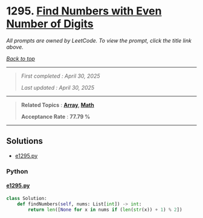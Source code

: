 # 1295. [Find Numbers with Even Number of Digits](<https://leetcode.com/problems/find-numbers-with-even-number-of-digits>)

*All prompts are owned by LeetCode. To view the prompt, click the title link above.*

*[Back to top](<../README.md>)*

------

> *First completed : April 30, 2025*
>
> *Last updated : April 30, 2025*

------

> **Related Topics** : **[Array](<by_topic/Array.md>), [Math](<by_topic/Math.md>)**
>
> **Acceptance Rate** : **77.79 %**

------

## Solutions

- [e1295.py](<../my-submissions/e1295.py>)
### Python
#### [e1295.py](<../my-submissions/e1295.py>)
```Python
class Solution:
    def findNumbers(self, nums: List[int]) -> int:
        return len([None for x in nums if (len(str(x)) + 1) % 2])
```

